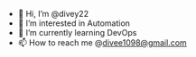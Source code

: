 - 👋 Hi, I’m @divey22
- 👀 I’m interested in Automation 
- 🌱 I’m currently learning DevOps
- 📫 How to reach me @divee1098@gmail.com

<!---
divey22/divey22 is a ✨ special ✨ repository because its `README.md` (this file) appears on your GitHub profile.
You can click the Preview link to take a look at your changes.
--->
